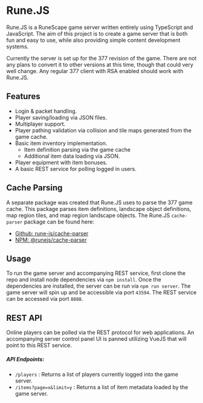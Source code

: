 # Rune.JS

Rune.JS is a RuneScape game server written entirely using TypeScript and JavaScript. The aim of this project is to create a game server that is both fun and easy to use, while also providing simple content development systems.

Currently the server is set up for the 377 revision of the game. There are not any plans to convert it to other versions at this time, though that could very well change. Any regular 377 client with RSA enabled should work with Rune.JS. 

## Features

- Login & packet handling.
- Player saving/loading via JSON files.
- Multiplayer support.
- Player pathing validation via collision and tile maps generated from the game cache.
- Basic item inventory implementation.
  - Item definition parsing via the game cache
  - Additional item data loading via JSON.
- Player equipment with item bonuses.
- A basic REST service for polling logged in users.

## Cache Parsing

A separate package was created that Rune.JS uses to parse the 377 game cache. This package parses item definitions, landscape object definitions, map region tiles, and map region landscape objects. The Rune.JS `cache-parser` package can be found here:

- [Github: rune-js/cache-parser](https://github.com/rune-js/cache-parser)
- [NPM: @runejs/cache-parser](https://www.npmjs.com/package/@runejs/cache-parser)

## Usage

To run the game server and accompanying REST service, first clone the repo and install node dependencies via `npm install`. Once the dependencies are installed, the server can be run via `npm run server`. The game server will spin up and be accessible via port `43594`. The REST service can be accessed via port `8888`.

## REST API

Online players can be polled via the REST protocol for web applications. An accompanying server control panel UI is panned utilizing VueJS that will point to this REST service.

##### API Endpoints:

- `/players` : Returns a list of players currently logged into the game server.
- `/items?page=x&limit=y` : Returns a list of item metadata loaded by the game server.
